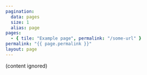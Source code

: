 ```yaml
---
pagination:
  data: pages
  size: 1
  alias: page
pages: 
  - { tile: "Example page", permalink: "/some-url" }
permalink: "{{ page.permalink }}"
layout: page
---
```

(content ignored)